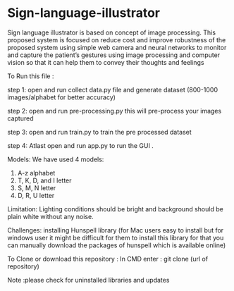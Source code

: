 # Sign-language-illustrator
Sign language illustrator is based on concept of image processing. This proposed system is focused on reduce cost and improve robustness of the proposed system using simple web camera and neural networks to monitor and capture the patient’s gestures using image processing and computer vision so that it can help them to convey their thoughts and feelings

To Run this file :

step 1: open and run collect data.py file and generate dataset (800-1000 images/alphabet for better accuracy)  

step 2: open and run pre-processing.py this will pre-process your images captured 

step 3: open and run train.py to train the pre processed dataset

step 4: Atlast open and run app.py to run the GUI .

Models:
We have used 4 models:
1. A-z alphabet
2. T, K, D, and I letter
3. S, M, N letter
4. D, R, U letter

Limitation:
Lighting conditions should be bright and background should be plain white without any noise.

Challenges:
installing Hunspell library (for Mac users easy to install but for windows user it might be difficult for them to install this library for that you can manually download the packages of hunspell which is available online)

To Clone or download this repository :
In CMD enter : git clone (url of repository)

Note :please check for uninstalled libraries and updates
